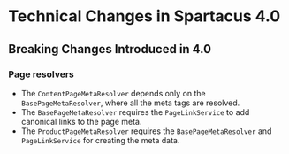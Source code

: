 # Technical Changes in Spartacus 4.0

## Breaking Changes Introduced in 4.0

### Page resolvers
- The `ContentPageMetaResolver` depends only on the `BasePageMetaResolver`, where all the meta tags are resolved. 
- The `BasePageMetaResolver` requires the `PageLinkService` to add canonical links to the page meta.
- The `ProductPageMetaResolver` requires the `BasePageMetaResolver` and `PageLinkService` for creating the meta data. 
